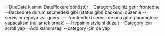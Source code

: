 --DueDate kısmını DatePickere dönüştür
--CategorySeçiniz getir frontedne
--Backednte durum seçmedeki gibi (status gibi) backendi düzenle
--servisler repoya vs- query .
-- frontendeki servisi de ona göre paramqtere yapacaksın (nullar tek tırnak)
-- Hepsinin styleini düzelt
--Category için scroll yap
--Add kısmını taşı
--category için de yap
